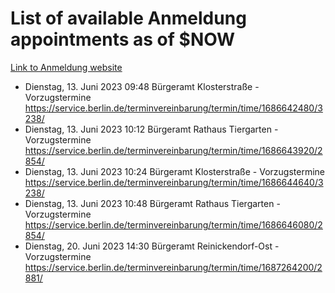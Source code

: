 # List of available Anmeldung appointments as of $NOW
[Link to Anmeldung website](https://service.berlin.de/terminvereinbarung/termin/tag.php?termin=1&anliegen[]=120686&dienstleisterlist=122210,122217,327316,122219,327312,122227,327314,122231,327346,122243,327348,122254,122252,329742,122260,329745,122262,329748,122271,327278,122273,327274,122277,327276,330436,122280,327294,122282,327290,122284,327292,122291,327270,122285,327266,122286,327264,122296,327268,150230,329760,122297,327286,122294,327284,122312,329763,122314,329775,122304,327330,122311,327334,122309,327332,317869,122281,327352,122279,329772,122283,122276,327324,122274,327326,122267,329766,122246,327318,122251,327320,122257,327322,122208,327298,122226,327300&herkunft=http%3A%2F%2Fservice.berlin.de%2Fdienstleistung%2F120686%2F)
- Dienstag, 13. Juni 2023 09:48 Bürgeramt Klosterstraße - Vorzugstermine https://service.berlin.de/terminvereinbarung/termin/time/1686642480/3238/
- Dienstag, 13. Juni 2023 10:12 Bürgeramt Rathaus Tiergarten - Vorzugstermine https://service.berlin.de/terminvereinbarung/termin/time/1686643920/2854/
- Dienstag, 13. Juni 2023 10:24 Bürgeramt Klosterstraße - Vorzugstermine https://service.berlin.de/terminvereinbarung/termin/time/1686644640/3238/
- Dienstag, 13. Juni 2023 10:48 Bürgeramt Rathaus Tiergarten - Vorzugstermine https://service.berlin.de/terminvereinbarung/termin/time/1686646080/2854/
- Dienstag, 20. Juni 2023 14:30 Bürgeramt Reinickendorf-Ost - Vorzugstermine https://service.berlin.de/terminvereinbarung/termin/time/1687264200/2881/

